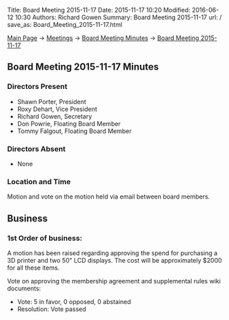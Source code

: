 Title: Board Meeting 2015-11-17
Date: 2015-11-17 10:20
Modified: 2016-06-12 10:30
Authors: Richard Gowen
Summary: Board Meeting 2015-11-17
url: /
save_as: Board_Meeting_2015-11-17.html

[Main Page](index.html) -\> [Meetings](Meetings.html)
-\> [Board Meeting Minutes](Board_Meeting_Minutes.html) -\> [Board Meeting 2015-11-17](Board_Meeting_2015-11-17.html)

Board Meeting 2015-11-17 Minutes
--------------------------------

### Directors Present

-   Shawn Porter, President
-   Roxy Dehart, Vice President
-   Richard Gowen, Secretary
-   Don Powrie, Floating Board Member
-   Tommy Falgout, Floating Board Member

### Directors Absent

-   None

### Location and Time

Motion and vote on the motion held via email between board members.

Business
--------

### 1st Order of business:

A motion has been raised regarding approving the spend for purchasing a
3D printer and two 50" LCD displays. The cost will be approximately
$2000 for all these items.

Vote on approving the membership agreement and supplemental rules wiki
documents:

-   Vote: 5 in favor, 0 opposed, 0 abstained
-   Resolution: Vote passed

